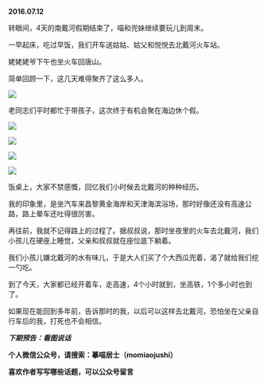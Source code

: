 
          
            
**2016.07.12**

转眼间，4天的南戴河假期结束了，喵和兜妹继续要玩儿到周末。

一早起床，吃过早饭，我们开车送姑姑、姑父和悦悦去北戴河火车站。

姥姥姥爷下午也坐火车回唐山。

简单回顾一下，这几天难得聚齐了这么多人。




![](//upload-images.jianshu.io/upload_images/51001-51bd1ebff2f8f25a.jpg)




老同志们平时都忙于带孩子，这次终于有机会聚在海边休个假。



![](//upload-images.jianshu.io/upload_images/51001-1832900ecdda8234.jpg)






![](//upload-images.jianshu.io/upload_images/51001-657d1533a92ce70e.jpg)






![](//upload-images.jianshu.io/upload_images/51001-4a3c1d15ecc0ee89.jpg)






![](//upload-images.jianshu.io/upload_images/51001-e63b366d2db2b34a.jpg)




饭桌上，大家不禁感慨，回忆我们小时候去北戴河的种种经历。

我的印象里，是坐汽车来昌黎黄金海岸和天津海滨浴场，那时好像还没有高速公路，路上晕车还吐得很厉害。

再往前，我就不记得路上的过程了。据叔叔说，那时坐夜里的火车去北戴河，我们小孩儿在硬座上睡觉，父亲和叔叔就在座位底下躺着。

我们小孩儿嫌北戴河的水有味儿，于是大人们买了个大西瓜兜着，渴了就给我们挖一勺吃。

到了今天，大家都已经开着车，走高速，4个小时就到，坐高铁，1个多小时也到了。

如果现在能回到多年前，告诉那时的我，以后可以这样去北戴河，恐怕坐在父亲自行车后的我，打死也不会相信。


***下期预告：看图说话***


**个人微信公众号，请搜索：摹喵居士（momiaojushi）**

**喜欢作者写写哪些话题，可以公众号留言**

          
        